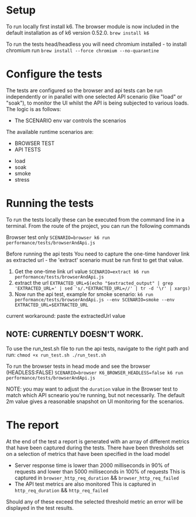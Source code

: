 # Setup
To run locally first install k6. The browser module is now included in the default installation as of k6 version 0.52.0.
`brew install k6`

To run the tests head/headless you will need chromium installed - to install chromium run
`brew install --force chromium --no-quarantine ` 

# Configure the tests
The tests are configured so the browser and api tests can be run independently or in parallel with one selected API scenario (like "load" or "soak"), to monitor the UI whilst the API is being subjected to various loads. The logic is as follows:
* The SCENARIO env var controls the scenarios
 
The available runtime scenarios are:
 
 - BROWSER TEST
 - API TESTS
 * load
 * soak
 * smoke
 * stress
# Running the tests
To run the tests locally these can be executed from the command line in a terminal. 
From the route of the project, you can run the following commands

Browser test only
`SCENARIO=browser k6 run performance/tests/browserAndApi.js`

Before running the api tests
You need to capture the one-time handover link as  extracted url -
the 'extract' scenario must be run first to get that value.

1. Get the one-time link url value 
`SCENARIO=extract k6 run performance/tests/browserAndApi.js`
2. extract the url
`EXTRACTED_URL=$(echo "$extracted_output" | grep 'EXTRACTED_URL=' | sed 's/.*EXTRACTED_URL=//' | tr -d '\r' | xargs)`
3. Now run the api test, example for smoke scenario:
`k6 run performance/tests/browserAndApi.js --env SCENARIO=smoke --env EXTRACTED_URL=$EXTRACTED_URL`

current workaround: paste the extractedUrl value

## NOTE: CURRENTLY DOESN'T WORK. 
To use the run_test.sh file to run the api tests, navigate to the right path and run:
`chmod +x run_test.sh
./run_test.sh`

To run the browser tests in head mode and see the browser (HEADLESS:FALSE)
`SCENARIO=browser K6_BROWSER_HEADLESS=false k6 run performance/tests/browserAndApi.js`

NOTE: you may want to adjust the `duration` value in the Browser test to match which API scneario you're running, but not necessarily. The default 2m value gives a reasonable snapshot on UI monitoring for the scenarios.


# The report

At the end of the test a report is generated with an array of different metrics that have been captured during the tests. 
There have been thresholds set on a selection of metrics that have been specified in the load model 
* Server response time is lower than 2000 milliseconds in 90% of requests and lower than
5000 milliseconds in 100% of requests
This is captured in `browser_http_req_duration` && `browser_http_req_failed`
* The API test metrics are also monitored 
This is captured in `http_req_duration` && `http_req_failed`

Should any of these exceed the selected threshold metric an error will be displayed in the test results.